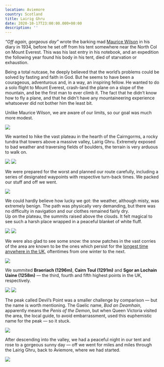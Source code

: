 ```yaml
---
location: Aviemore
country: Scotland
title: Lairig Ghru
date: 2020-10-17T23:00:00.000+00:00
description: ''
---
```


_“Off again, gorgeous day”_ wrote the barking mad [Maurice Wilson](https://en.wikipedia.org/wiki/Maurice_Wilson) in his diary in 1934, before he set off from his tent somewhere near the North Col on Mount Everest. This was his last entry in his notebook, and an expedition the following year found his body in his tent, died of starvation or exhaustion.

Being a total nutcase, he deeply believed that the world’s problems could be solved by fasting and faith in God. But he seems to have been a courageous, adventurous and, in a way, an inspiring fellow. He wanted to do a solo flight to Mount Everest, crash-land the plane on a slope of the mountain, and be the first man to ever climb it. The fact that he didn’t know how to fly a plane, and that he didn’t have any mountaineering experience whatsoever did not bother him the least bit.

Unlike Maurice Wilson, we are aware of our limits, so our goal was much more modest.

![](/img/lg1.jpg)

We wanted to hike the vast plateau in the hearth of the Cairngorms, a rocky tundra that towers above a massive valley, Lairig Ghru. Extremely exposed to bad weather and traversing fields of boulders, the terrain is very arduous to walk on.

![](/img/lg4.jpg)
![](/img/lg6.jpg)

We were prepared for the worst and planned our route carefully, including a series of designated waypoints with respective turn-back times. We packed our stuff and off we went.

![](/img/lg9.jpg)

We could hardly believe how lucky we got: the weather, although misty, was extremely benign. The path was physically very demanding, but there was no difficulty in navigation and our clothes remained fairly dry.  
Up on the plateau, the summits raised above the clouds. It felt magical to see such a harsh place wrapped in a peaceful blanket of white fluff.

![](/img/lg7.jpg)
![](/img/lg8.jpg)

We were also glad to see some snow: the snow patches in the vast corries of the area are known to be the ones which persist for the [longest time anywhere in the UK](https://en.wikipedia.org/wiki/Snow_patches_in_Scotland), oftentimes from one winter to the next.

![](/img/lg5.jpg)

We summited **Braeriach (1296m)**, **Cairn Toul (1291m)** and **Sgor an Lochain Uaine (1258m)** — the third, fourth and fifth highest points in the UK, respectively.

![](/img/lg2.jpg)
![](/img/lg3.jpg)

The peak called Devil’s Point was a smaller challenge by comparison — but the name is worth mentioning. The Gaelic name, _Bod an Deamhain_, apparently means the _Penis of the Demon_, but when Queen Victoria visited the area, the local guide, to avoid embarrassment, used this euphemistic name for the peak — so it stuck.

![](/img/lg10.jpg)

After descending into the valley, we had a peaceful night in our tent and rose to a gorgeous sunny day — off we went for miles and miles through the Lairig Ghru, back to Aviemore, where we had started.

![](/img/lg11.jpg)
